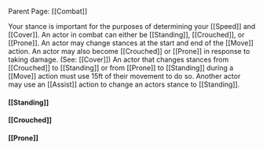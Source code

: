 Parent Page: [[Combat]]

Your stance is important for the purposes of determining your [[Speed]] and [[Cover]]. An actor in combat can either be [[Standing]], [[Crouched]], or [[Prone]]. An actor may change stances at the start and end of the [[Move]] action. An actor may also become [[Crouched]] or [[Prone]] in response to taking damage. (See: [[Cover]]) An actor that changes stances from [[Crouched]] to [[Standing]] or from [[Prone]] to [[Standing]] during a [[Move]] action must use 15ft of their movement to do so. Another actor may use an [[Assist]] action to change an actors stance to [[Standing]]. 



#### [[Standing]]
#### [[Crouched]]
#### [[Prone]]

